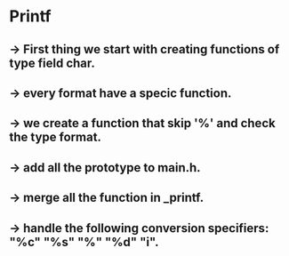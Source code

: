 # Printf
## -> First thing we start with creating functions of type field char.
## -> every format have a specic function.
## -> we create a function that skip '%' and check the type format.
## -> add all the prototype to main.h.
## -> merge all the function in _printf.
## -> handle the following conversion specifiers: "%c" "%s" "%" "%d" "i".
